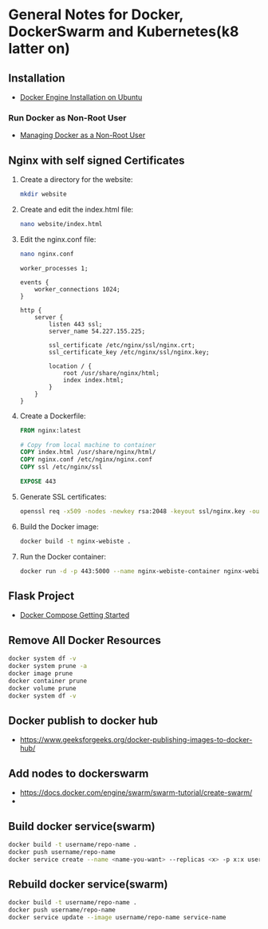 # General Notes for Docker, DockerSwarm and Kubernetes(k8 latter on)

## Installation

- [Docker Engine Installation on Ubuntu](https://docs.docker.com/engine/install/ubuntu/)

### Run Docker as Non-Root User

- [Managing Docker as a Non-Root User](https://docs.docker.com/engine/install/linux-postinstall/#manage-docker-as-a-non-root-user)

## Nginx with self signed Certificates

1. Create a directory for the website:

    ```bash
    mkdir website
    ```

2. Create and edit the index.html file:

    ```bash
    nano website/index.html
    ```

3. Edit the nginx.conf file:

    ```bash
    nano nginx.conf
    ```

    ```nginx
    worker_processes 1;

    events {
        worker_connections 1024;
    }

    http {
        server {
            listen 443 ssl;
            server_name 54.227.155.225;

            ssl_certificate /etc/nginx/ssl/nginx.crt;
            ssl_certificate_key /etc/nginx/ssl/nginx.key;

            location / {
                root /usr/share/nginx/html;
                index index.html;
            }
        }
    }
    ```

4. Create a Dockerfile:

    ```Dockerfile
    FROM nginx:latest

    # Copy from local machine to container
    COPY index.html /usr/share/nginx/html/
    COPY nginx.conf /etc/nginx/nginx.conf
    COPY ssl /etc/nginx/ssl

    EXPOSE 443
    ```

5. Generate SSL certificates:

    ```bash
    openssl req -x509 -nodes -newkey rsa:2048 -keyout ssl/nginx.key -out ssl/nginx.crt
    ```

6. Build the Docker image:

    ```bash
    docker build -t nginx-webiste .
    ```

7. Run the Docker container:

    ```bash
    docker run -d -p 443:5000 --name nginx-webiste-container nginx-webiste
    ```

## Flask Project

- [Docker Compose Getting Started](https://docs.docker.com/compose/gettingstarted/#step-1-set-up)

## Remove All Docker Resources

```bash
docker system df -v
docker system prune -a
docker image prune
docker container prune
docker volume prune
docker system df -v
```

## Docker publish to docker hub

- https://www.geeksforgeeks.org/docker-publishing-images-to-docker-hub/

## Add nodes to dockerswarm

- https://docs.docker.com/engine/swarm/swarm-tutorial/create-swarm/
- 

## Build docker service(swarm)

```bash
docker build -t username/repo-name .
docker push username/repo-name
docker service create --name <name-you-want> --replicas <x> -p x:x username/repo-name
```

## Rebuild docker service(swarm)

```bash
docker build -t username/repo-name .
docker push username/repo-name
docker service update --image username/repo-name service-name
```
